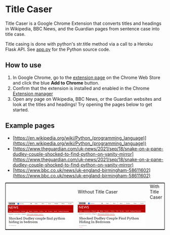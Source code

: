 # Title Caser

Title Caser is a Google Chrome Extension that converts titles and headings in Wikipedia, BBC News, and the Guardian pages from sentence case into title case.

Title casing is done with python's str.title method via a call to a Heroku Flask API. See [app.py](app.py) for the Python source code.

## How to use

1. In Google Chrome, go to the [extension page](https://chrome.google.com/webstore/detail/title-caser/kbchokdkkcomkengjmddfalefnehmkak) on the Chrome Web Store and click the blue **Add to Chrome** button.
2. Confirm that the extension is installed and enabled in the Chrome [Extension manager](chrome://extensions/)
3. Open any page on Wikipedia, BBC News, or the Guardian websites and look at the titles and headings! Try opening the pages below to get started.

## Example pages

* [https://en.wikipedia.org/wiki/Python_(programming_language)](https://en.wikipedia.org/wiki/Python_(programming_language))<br>
* [https://www.theguardian.com/uk-news/2021/sep/18/snake-on-a-pane-dudley-couple-shocked-to-find-python-on-vanity-mirror](https://www.theguardian.com/uk-news/2021/sep/18/snake-on-a-pane-dudley-couple-shocked-to-find-python-on-vanity-mirror)<br>
* [https://www.bbc.co.uk/news/uk-england-birmingham-58611602](https://www.bbc.co.uk/news/uk-england-birmingham-58611602)

<table style="width: 100%; border: 1px solid black;" >
    <th>
        <td style="width:50%">Without Title Caser</td>
        <td style="width:50%">With Title Caser</td>
    </th>
    <tr>
        <td style="width:50%"><img src="demo-img/bbc-python-before.PNG" /></td>
        <td style="width:50%"><img src="demo-img/bbc-python-after.PNG" /></td>
    </tr>
</tr></table>

